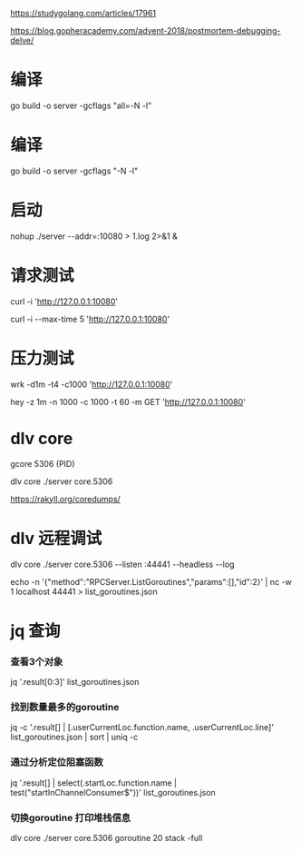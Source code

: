 
https://studygolang.com/articles/17961

https://blog.gopheracademy.com/advent-2018/postmortem-debugging-delve/

# 编译
go build -o server -gcflags "all=-N -l"

# 编译
go build -o server -gcflags "-N -l"

# 启动
nohup ./server --addr=:10080 > 1.log 2>&1 &

# 请求测试
curl -i 'http://127.0.0.1:10080'

curl -i --max-time 5 'http://127.0.0.1:10080'

# 压力测试
wrk -d1m -t4 -c1000 'http://127.0.0.1:10080'

hey -z 1m -n 1000 -c 1000 -t 60 -m GET 'http://127.0.0.1:10080'

# dlv core
gcore 5306 (PID)

dlv core ./server core.5306

https://rakyll.org/coredumps/

# dlv 远程调试
dlv core ./server core.5306 --listen :44441 --headless --log

echo -n '{"method":"RPCServer.ListGoroutines","params":[],"id":2}' | nc -w 1 localhost 44441 > list_goroutines.json


# jq 查询
### 查看3个对象
jq '.result[0:3]' list_goroutines.json

### 找到数量最多的goroutine

jq -c '.result[] | [.userCurrentLoc.function.name, .userCurrentLoc.line]' list_goroutines.json | sort | uniq -c

### 通过分析定位阻塞函数
jq '.result[] | select(.startLoc.function.name | test("startInChannelConsumer$"))' list_goroutines.json

### 切换goroutine 打印堆栈信息
dlv core ./server core.5306
goroutine 20
stack -full